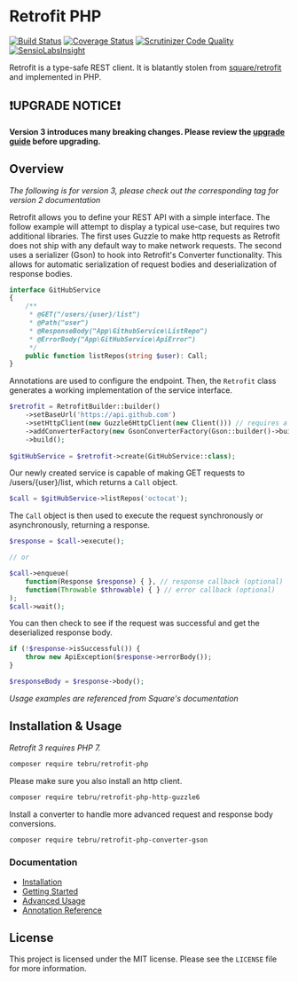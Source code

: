 Retrofit PHP
============

[![Build Status](https://travis-ci.org/tebru/retrofit-php.svg?branch=master)](https://travis-ci.org/tebru/retrofit-php)
[![Coverage Status](https://coveralls.io/repos/tebru/retrofit-php/badge.svg?branch=master)](https://coveralls.io/r/tebru/retrofit-php?branch=master)
[![Scrutinizer Code Quality](https://scrutinizer-ci.com/g/tebru/retrofit-php/badges/quality-score.png?b=master)](https://scrutinizer-ci.com/g/tebru/retrofit-php/?branch=master)
[![SensioLabsInsight](https://insight.sensiolabs.com/projects/d2188bf8-8248-4df6-8bc5-8150fc0b8898/mini.png)](https://insight.sensiolabs.com/projects/d2188bf8-8248-4df6-8bc5-8150fc0b8898)

Retrofit is a type-safe REST client. It is blatantly stolen from
[square/retrofit](https://github.com/square/retrofit) and implemented in
PHP.

❗UPGRADE NOTICE❗
----------------

**Version 3 introduces many breaking changes. Please review the
[upgrade guide](docs/upgrade_2_3.md) before upgrading.**

Overview
--------

*The following is for version 3, please check out the corresponding tag
for version 2 documentation*

Retrofit allows you to define your REST API with a simple interface. The
follow example will attempt to display a typical use-case, but requires
two additional libraries. The first uses Guzzle to make http requests as
Retrofit does not ship with any default way to make network requests. The
second uses a serializer (Gson) to hook into Retrofit's Converter
functionality. This allows for automatic serialization of request bodies
and deserialization of response bodies.

```php
interface GitHubService
{
    /**
     * @GET("/users/{user}/list")
     * @Path("user")
     * @ResponseBody("App\GithubService\ListRepo")
     * @ErrorBody("App\GitHubService\ApiError")
     */
    public function listRepos(string $user): Call;
}
```

Annotations are used to configure the endpoint.
Then, the `Retrofit` class generates a working implementation of the
service interface.

```php
$retrofit = RetrofitBuilder::builder()
    ->setBaseUrl('https://api.github.com')
    ->setHttpClient(new Guzzle6HttpClient(new Client())) // requires a separate library
    ->addConverterFactory(new GsonConverterFactory(Gson::builder()->build())) // requies a separate library
    ->build();
    
$gitHubService = $retrofit->create(GitHubService::class);
```

Our newly created service is capable of making GET requests to
/users/{user}/list, which returns a `Call` object.

```php
$call = $gitHubService->listRepos('octocat');
```

The `Call` object is then used to execute the request synchronously
or asynchronously, returning a response.

```php
$response = $call->execute();

// or

$call->enqueue(
    function(Response $response) { }, // response callback (optional)
    function(Throwable $throwable) { } // error callback (optional)
);
$call->wait();
```

You can then check to see if the request was successful and get the
deserialized response body.

```php
if (!$response->isSuccessful()) {
    throw new ApiException($response->errorBody());
}

$responseBody = $response->body();
```

*Usage examples are referenced from Square's documentation*


Installation & Usage
--------------------

*Retrofit 3 requires PHP 7.*

```bash
composer require tebru/retrofit-php
```

Please make sure you also install an http client.

```bash
composer require tebru/retrofit-php-http-guzzle6
```

Install a converter to handle more advanced request and response body
conversions.

```bash
composer require tebru/retrofit-php-converter-gson
```

### Documentation 

- [Installation](docs/installation.md)
- [Getting Started](docs/usage.md)
- [Advanced Usage](docs/advanced_usage.md)
- [Annotation Reference](docs/annotations.md)

License
-------

This project is licensed under the MIT license. Please see the `LICENSE` file
for more information.
